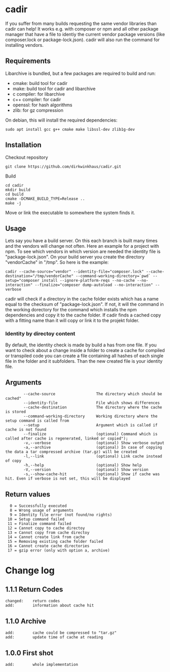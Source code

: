# cadir
If you suffer from many builds requesting the same vendor libraries
than cadir can help! It works e.g. with composer or npm and all
other package manager that have a file to identiy the current vendor 
package versions (like composer.lock or package-lock.json). cadir will 
also run the command for installing vendors. 

## Requirements
Libarchive is bundled, but a few packages are required to build and run:

* cmake: build tool for cadir
* make: build tool for cadir and libarchive
* c compiler: for libarchive
* c++ compiler: for cadir
* openssl: for hash algorithms
* zlib: for gz compression

On debian, this will install the required dependencies:

    sudo apt install gcc g++ cmake make libssl-dev zlib1g-dev

## Installation
Checkout repository

    git clone https://github.com/dirkwinkhaus/cadir.git

Build

    cd cadir
    mkdir build
    cd build
    cmake -DCMAKE_BUILD_TYPE=Release ..
    make -j
    
Move or link the executable to somewhere the system finds it.

## Usage
Lets say you have a build server. On this each branch is built many times 
and the vendors will change not often. Here an example for a project with 
npm. To see which vendors in which version are needed the identity file is
"package-lock.json". On your build server you create the directory "vendorCache" 
in "/tmp". So here is the example:

    cadir --cache-source="vendor" --identity-file="composer.lock" --cache-destination="/tmp/vendorCache" --command-working-directory=`pwd` --setup="composer install --ignore-platform-reqs --no-cache --no-interaction" --finalize="composer dump-autoload --no-interaction" --verbose
   
cadir will check if a directory in the cache folder exists which has a name 
equal to the checksum of "package-lock.json". If not, it will the command in 
the working dorectory for the command which installs the npm dependencies and 
copy it to the cache folder. If cadir finds a cached copy with a fitting name
than it will copy or link it to the projekt folder.

### Identity by directoy content
By default, the identity check is made by build a has from one file. If you want to
check about a change inside a folder to create a cache for compiled or transpiled 
code you can create a file containing all hashes of each single file in the folder
and it subfolders. Than the new created file is your identity file.

## Arguments
            --cache-source                  The directory which should be cached"
            --identity-file                 File which shows differences
            --cache-destination             The directory where the cache is stored
            --command-working-directory     Working directory where the setup command is called from
            --setup                         Argument which is called if cache is not found
            --finalize                      (optional) Command which is called after cache is regenerated, linked or copied");
            -v,--verbose                    (optional) Show verbose output
            -a,--archive                    (optional) In case of copying the data a tar compressed archive (tar.gz) will be created
            -l,--link                       (optional) Link cache instead of copy
            -h,--help                       (optional) Show help
            -V,--version                    (optional) Show version
            -s,--show-cache-hit             (optional) Show if cache was hit. Even if verbose is not set, this will be displayed

## Return values
      0 = Successfully executed
      8 = Wrong usage of arguments
      9 = Identity file error (not found/no rights)
     10 = Setup command failed
     11 = Finalize command failed
     12 = Cannot copy to cache directoy
     13 = Cannot copy from cache directoy
     14 = Cannot create link from cache
     15 = Removing existing cache folder failed
     16 = Cannot create cache directories
     17 = gzip error (only with option a, archive)

# Change log
## 1.1.1        Return Codes
    changed:    return codes
    add:        information about cache hit
## 1.1.0        Archive
    add:        cache could be compressed to "tar.gz"
    add:        update time of cache at reading
## 1.0.0        First shot
    add:        whole implementation
